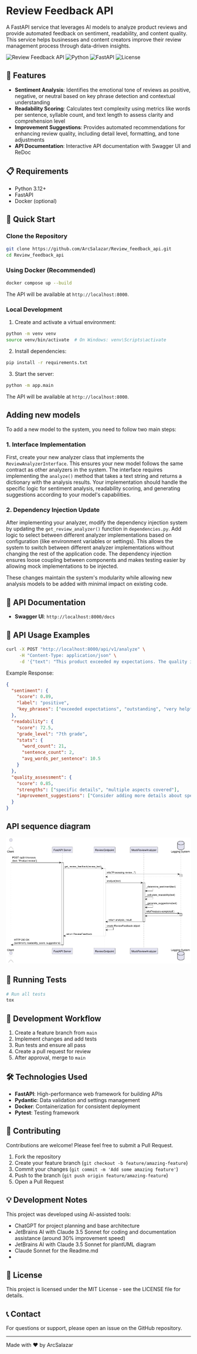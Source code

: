 # Review Feedback API

A FastAPI service that leverages AI models to analyze product reviews and provide automated feedback on sentiment, readability, and content quality. This service helps businesses and content creators improve their review management process through data-driven insights.

![Review Feedback API](https://img.shields.io/badge/API-Review%20Feedback-blue)
![Python](https://img.shields.io/badge/Python-3.11%2B-green)
![FastAPI](https://img.shields.io/badge/FastAPI-Latest-blue)
![License](https://img.shields.io/badge/License-MIT-yellow)

## 🌟 Features

- **Sentiment Analysis**: Identifies the emotional tone of reviews as positive, negative, or neutral based on key phrase detection and contextual understanding
- **Readability Scoring**: Calculates text complexity using metrics like words per sentence, syllable count, and text length to assess clarity and comprehension level
- **Improvement Suggestions**: Provides automated recommendations for enhancing review quality, including detail level, formatting, and tone adjustments
- **API Documentation**: Interactive API documentation with Swagger UI and ReDoc

## 📋 Requirements

- Python 3.12+
- FastAPI
- Docker (optional)

## 🚀 Quick Start

### Clone the Repository

```bash
git clone https://github.com/ArcSalazar/Review_feedback_api.git
cd Review_feedback_api
```

### Using Docker (Recommended)

```bash
docker compose up --build
```

The API will be available at `http://localhost:8000`.

### Local Development

1. Create and activate a virtual environment:
```bash
python -m venv venv
source venv/bin/activate  # On Windows: venv\Scripts\activate
```

2. Install dependencies:
```bash
pip install -r requirements.txt
```

3. Start the server:
```bash
python -m app.main
```

The API will be available at `http://localhost:8000`.

## Adding new models
To add a new model to the system, you need to follow two main steps:

### 1. Interface Implementation
First, create your new analyzer class that implements the `ReviewAnalyzerInterface`. This ensures your new model follows the same contract as other analyzers in the system. The interface requires implementing the `analyze()` method that takes a text string and returns a dictionary with the analysis results. Your implementation should handle the specific logic for sentiment analysis, readability scoring, and generating suggestions according to your model's capabilities.

### 2. Dependency Injection Update
After implementing your analyzer, modify the dependency injection system by updating the `get_review_analyzer()` function in `dependencies.py`. Add logic to select between different analyzer implementations based on configuration (like environment variables or settings). This allows the system to switch between different analyzer implementations without changing the rest of the application code. The dependency injection ensures loose coupling between components and makes testing easier by allowing mock implementations to be injected.

These changes maintain the system's modularity while allowing new analysis models to be added with minimal impact on existing code.

## 📖 API Documentation

- **Swagger UI**: `http://localhost:8000/docs`

## 📝 API Usage Examples

```bash
curl -X POST "http://localhost:8000/api/v1/analyze" \
     -H "Content-Type: application/json" \
     -d '{"text": "This product exceeded my expectations. The quality is outstanding and customer service was very helpful when I had questions."}'
```

Example Response:
```json
{
  "sentiment": {
    "score": 0.89,
    "label": "positive",
    "key_phrases": ["exceeded expectations", "outstanding", "very helpful"]
  },
  "readability": {
    "score": 72.5,
    "grade_level": "7th grade",
    "stats": {
      "word_count": 21,
      "sentence_count": 2,
      "avg_words_per_sentence": 10.5
    }
  },
  "quality_assessment": {
    "score": 0.85,
    "strengths": ["specific details", "multiple aspects covered"],
    "improvement_suggestions": ["Consider adding more details about specific product features"]
  }
}
```

## API sequence diagram
![Review_Analysis_Sequence.png](diagrams/Review_Analysis_Sequence.png)

## 🧪 Running Tests

```bash
# Run all tests
tox
```

## 🔄 Development Workflow

1. Create a feature branch from `main`
2. Implement changes and add tests
3. Run tests and ensure all pass
4. Create a pull request for review
5. After approval, merge to `main`

## 🛠️ Technologies Used

- **FastAPI**: High-performance web framework for building APIs
- **Pydantic**: Data validation and settings management
- **Docker**: Containerization for consistent deployment
- **Pytest**: Testing framework

## 👥 Contributing

Contributions are welcome! Please feel free to submit a Pull Request.

1. Fork the repository
2. Create your feature branch (`git checkout -b feature/amazing-feature`)
3. Commit your changes (`git commit -m 'Add some amazing feature'`)
4. Push to the branch (`git push origin feature/amazing-feature`)
5. Open a Pull Request

## 💡 Development Notes

This project was developed using AI-assisted tools:
- ChatGPT for project planning and base architecture
- JetBrains AI with Claude 3.5 Sonnet for coding and documentation assistance (around 30% improvement speed)
- JetBrains AI with Claude 3.5 Sonnet for plantUML diagram
- Claude Sonnet for the Readme.md
- 


## 📄 License

This project is licensed under the MIT License - see the LICENSE file for details.

## 📞 Contact

For questions or support, please open an issue on the GitHub repository.

---

Made with ❤️ by ArcSalazar